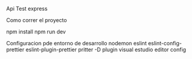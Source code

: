 
Api Test express


Como correr el proyecto

npm install
npm run dev


Configuracion pde entorno de desarrollo
 nodemon 
 eslint 
 eslint-config-prettier 
 eslint-plugin-prettier 
 pritter -D
 plugin visual estudio editor config



